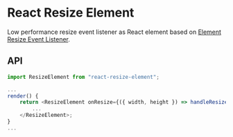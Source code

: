 # React Resize Element

Low performance resize event listener as React element based on [Element Resize Event Listener](https://www.npmjs.com/package/react-element-resize).

## API

```js
import ResizeElement from "react-resize-element";

...
render() {
    return <ResizeElement onResize={({ width, height }) => handleResize(width, height)} >
        ...
    </ResizeElement>;
}
...
```
